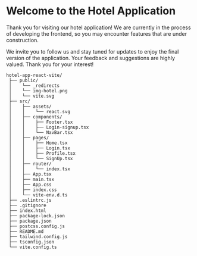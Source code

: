# Welcome to the Hotel Application

Thank you for visiting our hotel application! We are currently in the process of developing the frontend, so you may encounter features that are under construction.

We invite you to follow us and stay tuned for updates to enjoy the final version of the application. Your feedback and suggestions are highly valued. Thank you for your interest!


```
hotel-app-react-vite/ 
 ├── public/ 
 │    └── _redirects
 │    └── img-hotel.png
 │    └── vite.svg
 ├── src/
 │    ├── assets/
 │    │    └── react.svg
 │    ├── components/
 │    │    ├── Footer.tsx
 │    │    ├── Login-signup.tsx
 │    │    └── NavBar.tsx
 │    ├── pages/
 │    │    ├── Home.tsx
 │    │    ├── Login.tsx
 │    │    ├── Profile.tsx
 │    │    └── SignUp.tsx
 │    ├── router/
 │    │    └── index.tsx
 │    ├── App.tsx
 │    ├── main.tsx
 │    ├── App.css
 │    ├── index.css
 │    └── vite-env.d.ts
 ├── .eslintrc.js
 ├── .gitignore
 ├── index.html
 ├── package-lock.json
 ├── package.json
 ├── postcss.config.js
 ├── README.md
 ├── tailwind.config.js
 ├── tsconfig.json
 └── vite.config.ts

